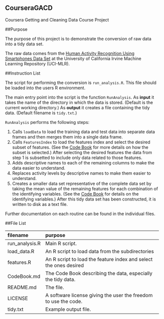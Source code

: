 CourseraGACD
------------

Coursera Getting and Cleaning Data Course Project

##Purpose

The purpose of this project is to demonstrate the conversion of raw data
into a tidy data set.

The raw data comes from the 
[Human Activity Recognition Using Smartphones Data Set](http://archive.ics.uci.edu/ml/datasets/Human+Activity+Recognition+Using+Smartphones) at the
University of California Irvine Machine Learning Repository (UCI-MLR).

##Instruction List

The script for performing the conversion is `run_analysis.R`.  This file should be loaded into the users R environment.

The main entry point into the script is the function `RunAnalysis`. As 
**input** it takes the 
name of the directory in which the data is stored. (Default is the current 
working directory.) As **output** it creates a file containing the tidy data. 
(Default filename is `tidy.txt`.)

`RunAnalysis` performs the following steps:

1. Calls `loadData` to load the training data and test data into separate 
   data frames and then merges them into a single data frame.
2. Calls `FeaturesIndex` to load the features index and select the desired
   subset of features.  (See the [Code Book](CodeBook.md) for more details 
   on how the subset is selected.)
   After selecting the desired features the data from step 1 is
   subsetted to include only data related to those features.
3. Adds descriptive names to each of the remaining columns to make the
   data easier to understand.
4. Replaces activity levels by descriptive names to make them easier
   to understand.
5. Creates a smaller data set representative of the complete data set by
   taking the mean value of the remaining features for each combination of
   the identifying variables. (See the [Code Book](CodeBook.md) for details 
   on the 
   identifying variables.) After this tidy data set has been constructed, it is
   written to disk as a text file.

Further documentation on each routine can be found in the individual files.

##File List

filename |  purpose
:----------|:---------
run_analysis.R | Main R script.
load_data.R | An R script to load data from the subdirectories
features.R | An R script to load the feature index and select the ones desired
CodeBook.md | The Code Book describing the data, especially the tidy data.
README.md | The file.
LICENSE | A software license giving the user the freedom to use the code.
tidy.txt | Example output file.
